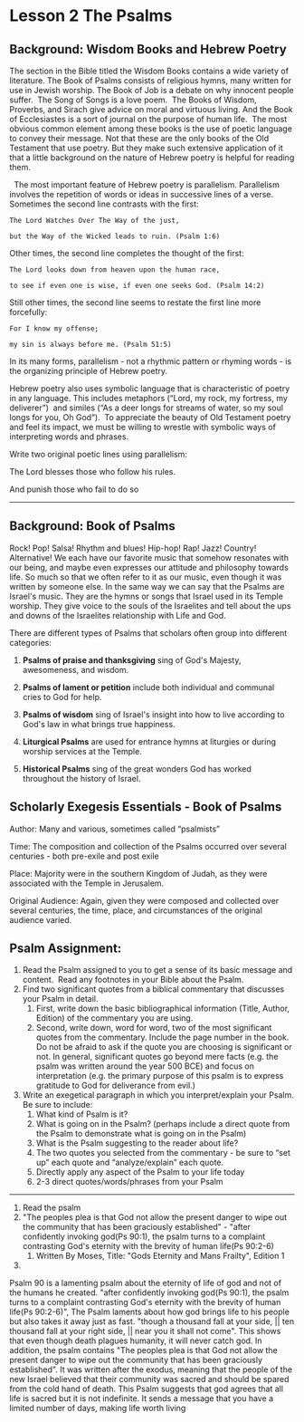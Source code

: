 # Lesson 2 The Psalms

  

## Background: Wisdom Books and Hebrew Poetry

The section in the Bible titled the Wisdom Books contains a wide variety of literature. The Book of Psalms consists of religious hymns, many written for use in Jewish worship. The Book of Job is a debate on why innocent people suffer.  The Song of Songs is a love poem.  The Books of Wisdom, Proverbs, and Sirach give advice on moral and virtuous living. And the Book of Ecclesiastes is a sort of journal on the purpose of human life.  The most obvious common element among these books is the use of poetic language to convey their message. Not that these are the only books of the Old Testament that use poetry. But they make such extensive application of it that a little background on the nature of Hebrew poetry is helpful for reading them.

  The most important feature of Hebrew poetry is parallelism. Parallelism involves the repetition of words or ideas in successive lines of a verse. Sometimes the second line contrasts with the first:

  

```
The Lord Watches Over The Way of the just,

but the Way of the Wicked leads to ruin. (Psalm 1:6)
```

  

Other times, the second line completes the thought of the first:

  

```
The Lord looks down from heaven upon the human race,

to see if even one is wise, if even one seeks God. (Psalm 14:2)
```

  

Still other times, the second line seems to restate the first line more forcefully:

```
For I know my offense;

my sin is always before me. (Psalm 51:5)
```
  

In its many forms, parallelism - not a rhythmic pattern or rhyming words - is the organizing principle of Hebrew poetry.

Hebrew poetry also uses symbolic language that is characteristic of poetry in any language. This includes metaphors (“Lord, my rock, my fortress, my deliverer”)  and similes (“As a deer longs for streams of water, so my soul longs for you, Oh God”).  To appreciate the beauty of Old Testament poetry and feel its impact, we must be willing to wrestle with symbolic ways of interpreting words and phrases. 

  

Write two original poetic lines using parallelism:

  

The Lord blesses those who follow his rules.

And punish those who fail to do so

  
  
---
  
  

## Background: Book of Psalms

Rock! Pop! Salsa! Rhythm and blues! Hip-hop! Rap! Jazz! Country! Alternative! We each have our favorite music that somehow resonates with our being, and maybe even expresses our attitude and philosophy towards life. So much so that we often refer to it as our music, even though it was written by someone else. In the same way we can say that the Psalms are Israel's music. They are the hymns or songs that Israel used in its Temple worship. They give voice to the souls of the Israelites and tell about the ups and downs of the Israelites relationship with Life and God. 

There are different types of Psalms that scholars often group into different categories:

  

1. __Psalms of praise and thanksgiving__ sing of God's Majesty, awesomeness, and wisdom.
    
2. __Psalms of lament or petition__ include both individual and communal cries to God for help.
    
3. __Psalms of wisdom__ sing of Israel's insight into how to live according to God's law in what brings true happiness.
    
4. __Liturgical Psalms__ are used for entrance hymns at liturgies or during worship services at the Temple.
    
5. __Historical Psalms__ sing of the great wonders God has worked throughout the history of Israel.
    

  

## Scholarly Exegesis Essentials - Book of Psalms

Author: Many and various, sometimes called “psalmists”

Time: The composition and collection of the Psalms occurred over several centuries - both pre-exile and post exile

Place: Majority were in the southern Kingdom of Judah, as they were associated with the Temple in Jerusalem.

Original Audience: Again, given they were composed and collected over several centuries, the time, place, and circumstances of the original audience varied.

  

## Psalm Assignment:

1.  Read the Psalm assigned to you to get a sense of its basic message and content.  Read any footnotes in your Bible about the Psalm.
2.  Find two significant quotes from a biblical commentary that discusses your Psalm in detail.   
    1.  First, write down the basic bibliographical information (Title, Author, Edition) of the commentary you are using.
    2.  Second, write down, word for word, two of the most significant quotes from the commentary. Include the page number in the book.  Do not be afraid to ask if the quote you are choosing is significant or not. In general, significant quotes go beyond mere facts (e.g. the psalm was written around the year 500 BCE) and focus on interpretation (e.g. the primary purpose of this psalm is to express gratitude to God for deliverance from evil.)
3.  Write an exegetical paragraph in which you interpret/explain your Psalm. Be sure to include:
    1.  What kind of Psalm is it?
    2.  What is going on in the Psalm? (perhaps include a direct quote from the Psalm to demonstrate what is going on in the Psalm) 
    3.  What is the Psalm suggesting to the reader about life? 
    4.  The two quotes you selected from the commentary - be sure to “set up” each quote and “analyze/explain” each quote.
    5.  Directly apply any aspect of the Psalm to your life today
    6.  2-3 direct quotes/words/phrases from your Psalm

---
1. Read the psalm
2. "The peoples plea is that God not allow the present danger to wipe out the community that has been graciously established" - "after confidently invoking god(Ps 90:1), the psalm turns to a complaint contrasting God's eternity with the brevity of human life(Ps 90:2-6)
	1. Written By Moses, Title: "Gods Eternity and Mans Frailty", Edition 1
3. 

Psalm 90 is a lamenting psalm about the eternity of life of god and not of the humans he created. "after confidently invoking god(Ps 90:1), the psalm turns to a complaint contrasting God's eternity with the brevity of human life(Ps 90:2-6)", The Psalm laments about how god brings life to his people but also takes it away just as fast. "though a thousand fall at your side, || ten thousand fall at your right side, || near you it shall not come". This shows that even though death plagues humanity, it will never catch god. In addition, the psalm contains "The peoples plea is that God not allow the present danger to wipe out the community that has been graciously established". It was written after the exodus, meaning that the people of the new Israel believed that their community was sacred and should be spared from the cold hand of death. This Psalm suggests that god agrees that all life is sacred but it is not indefinite. It sends a message that you have a limited number of days, making life worth living